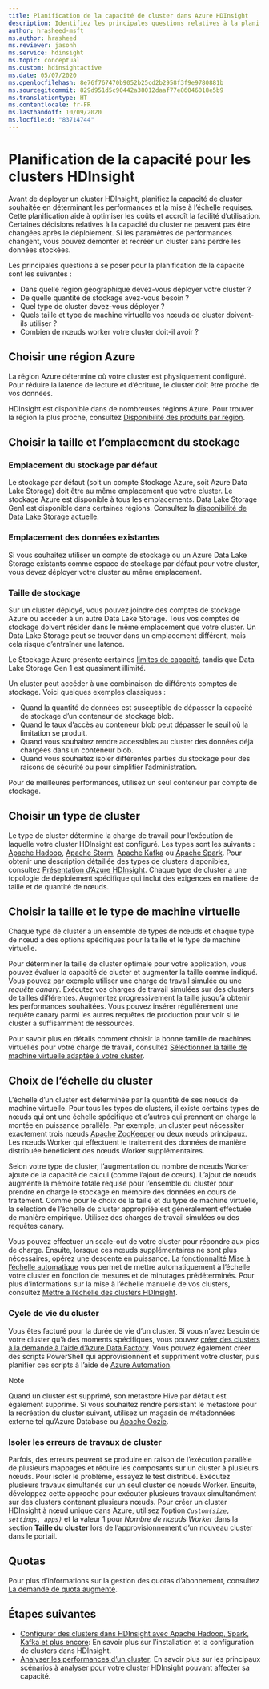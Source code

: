 ```yaml
---
title: Planification de la capacité de cluster dans Azure HDInsight
description: Identifiez les principales questions relatives à la planification de la capacité et des performances d’un cluster Azure HDInsight.
author: hrasheed-msft
ms.author: hrasheed
ms.reviewer: jasonh
ms.service: hdinsight
ms.topic: conceptual
ms.custom: hdinsightactive
ms.date: 05/07/2020
ms.openlocfilehash: 8e76f767470b9052b25cd2b2958f3f9e9780881b
ms.sourcegitcommit: 829d951d5c90442a38012daaf77e86046018e5b9
ms.translationtype: HT
ms.contentlocale: fr-FR
ms.lasthandoff: 10/09/2020
ms.locfileid: "83714744"
---
```

# <a name="capacity-planning-for-hdinsight-clusters"></a>Planification de la capacité pour les clusters HDInsight

Avant de déployer un cluster HDInsight, planifiez la capacité de cluster souhaitée en déterminant les performances et la mise à l’échelle requises. Cette planification aide à optimiser les coûts et accroît la facilité d’utilisation. Certaines décisions relatives à la capacité du cluster ne peuvent pas être changées après le déploiement. Si les paramètres de performances changent, vous pouvez démonter et recréer un cluster sans perdre les données stockées.

Les principales questions à se poser pour la planification de la capacité sont les suivantes :

* Dans quelle région géographique devez-vous déployer votre cluster ?
* De quelle quantité de stockage avez-vous besoin ?
* Quel type de cluster devez-vous déployer ?
* Quels taille et type de machine virtuelle vos nœuds de cluster doivent-ils utiliser ?
* Combien de nœuds worker votre cluster doit-il avoir ?

## <a name="choose-an-azure-region"></a>Choisir une région Azure

La région Azure détermine où votre cluster est physiquement configuré. Pour réduire la latence de lecture et d’écriture, le cluster doit être proche de vos données.

HDInsight est disponible dans de nombreuses régions Azure. Pour trouver la région la plus proche, consultez [Disponibilité des produits par région](https://azure.microsoft.com/global-infrastructure/services/?products=hdinsight).

## <a name="choose-storage-location-and-size"></a>Choisir la taille et l’emplacement du stockage

### <a name="location-of-default-storage"></a>Emplacement du stockage par défaut

Le stockage par défaut (soit un compte Stockage Azure, soit Azure Data Lake Storage) doit être au même emplacement que votre cluster. Le stockage Azure est disponible à tous les emplacements. Data Lake Storage Gen1 est disponible dans certaines régions. Consultez la [disponibilité de Data Lake Storage](https://azure.microsoft.com/global-infrastructure/services/?products=storage) actuelle.

### <a name="location-of-existing-data"></a>Emplacement des données existantes

Si vous souhaitez utiliser un compte de stockage ou un Azure Data Lake Storage existants comme espace de stockage par défaut pour votre cluster, vous devez déployer votre cluster au même emplacement.

### <a name="storage-size"></a>Taille de stockage

Sur un cluster déployé, vous pouvez joindre des comptes de stockage Azure ou accéder à un autre Data Lake Storage. Tous vos comptes de stockage doivent résider dans le même emplacement que votre cluster. Un Data Lake Storage peut se trouver dans un emplacement différent, mais cela risque d’entraîner une latence.

Le Stockage Azure présente certaines [limites de capacité](../azure-resource-manager/management/azure-subscription-service-limits.md#storage-limits), tandis que Data Lake Storage Gen 1 est quasiment illimité.

Un cluster peut accéder à une combinaison de différents comptes de stockage. Voici quelques exemples classiques :

* Quand la quantité de données est susceptible de dépasser la capacité de stockage d’un conteneur de stockage blob.
* Quand le taux d’accès au conteneur blob peut dépasser le seuil où la limitation se produit.
* Quand vous souhaitez rendre accessibles au cluster des données déjà chargées dans un conteneur blob.
* Quand vous souhaitez isoler différentes parties du stockage pour des raisons de sécurité ou pour simplifier l’administration.

Pour de meilleures performances, utilisez un seul conteneur par compte de stockage.

## <a name="choose-a-cluster-type"></a>Choisir un type de cluster

Le type de cluster détermine la charge de travail pour l’exécution de laquelle votre cluster HDInsight est configuré. Les types sont les suivants : [Apache Hadoop](./hadoop/apache-hadoop-introduction.md), [Apache Storm](./storm/apache-storm-overview.md), [Apache Kafka](./kafka/apache-kafka-introduction.md) ou [Apache Spark](./spark/apache-spark-overview.md). Pour obtenir une description détaillée des types de clusters disponibles, consultez [Présentation d’Azure HDInsight](hdinsight-overview.md#cluster-types-in-hdinsight). Chaque type de cluster a une topologie de déploiement spécifique qui inclut des exigences en matière de taille et de quantité de nœuds.

## <a name="choose-the-vm-size-and-type"></a>Choisir la taille et le type de machine virtuelle

Chaque type de cluster a un ensemble de types de nœuds et chaque type de nœud a des options spécifiques pour la taille et le type de machine virtuelle.

Pour déterminer la taille de cluster optimale pour votre application, vous pouvez évaluer la capacité de cluster et augmenter la taille comme indiqué. Vous pouvez par exemple utiliser une charge de travail simulée ou une *requête canary*. Exécutez vos charges de travail simulées sur des clusters de tailles différentes. Augmentez progressivement la taille jusqu’à obtenir les performances souhaitées. Vous pouvez insérer régulièrement une requête canary parmi les autres requêtes de production pour voir si le cluster a suffisamment de ressources.

Pour savoir plus en détails comment choisir la bonne famille de machines virtuelles pour votre charge de travail, consultez [Sélectionner la taille de machine virtuelle adaptée à votre cluster](hdinsight-selecting-vm-size.md).

## <a name="choose-the-cluster-scale"></a>Choix de l’échelle du cluster

L’échelle d’un cluster est déterminée par la quantité de ses nœuds de machine virtuelle. Pour tous les types de clusters, il existe certains types de nœuds qui ont une échelle spécifique et d’autres qui prennent en charge la montée en puissance parallèle. Par exemple, un cluster peut nécessiter exactement trois nœuds [Apache ZooKeeper](https://zookeeper.apache.org/) ou deux nœuds principaux. Les nœuds Worker qui effectuent le traitement des données de manière distribuée bénéficient des nœuds Worker supplémentaires.

Selon votre type de cluster, l’augmentation du nombre de nœuds Worker ajoute de la capacité de calcul (comme l’ajout de cœurs). L’ajout de nœuds augmente la mémoire totale requise pour l’ensemble du cluster pour prendre en charge le stockage en mémoire des données en cours de traitement. Comme pour le choix de la taille et du type de machine virtuelle, la sélection de l’échelle de cluster appropriée est généralement effectuée de manière empirique. Utilisez des charges de travail simulées ou des requêtes canary.

Vous pouvez effectuer un scale-out de votre cluster pour répondre aux pics de charge. Ensuite, lorsque ces nœuds supplémentaires ne sont plus nécessaires, opérez une descente en puissance. La [fonctionnalité Mise à l’échelle automatique](hdinsight-autoscale-clusters.md) vous permet de mettre automatiquement à l’échelle votre cluster en fonction de mesures et de minutages prédéterminés. Pour plus d’informations sur la mise à l’échelle manuelle de vos clusters, consultez [Mettre à l’échelle des clusters HDInsight](hdinsight-scaling-best-practices.md).

### <a name="cluster-lifecycle"></a>Cycle de vie du cluster

Vous êtes facturé pour la durée de vie d’un cluster. Si vous n’avez besoin de votre cluster qu’à des moments spécifiques, vous pouvez [créer des clusters à la demande à l’aide d’Azure Data Factory](hdinsight-hadoop-create-linux-clusters-adf.md). Vous pouvez également créer des scripts PowerShell qui approvisionnent et suppriment votre cluster, puis planifier ces scripts à l’aide de [Azure Automation](https://azure.microsoft.com/services/automation/).

> [!NOTE]  
> Quand un cluster est supprimé, son metastore Hive par défaut est également supprimé. Si vous souhaitez rendre persistant le metastore pour la recréation du cluster suivant, utilisez un magasin de métadonnées externe tel qu’Azure Database ou [Apache Oozie](https://oozie.apache.org/).

### <a name="isolate-cluster-job-errors"></a>Isoler les erreurs de travaux de cluster

Parfois, des erreurs peuvent se produire en raison de l’exécution parallèle de plusieurs mappages et réduire les composants sur un cluster à plusieurs nœuds. Pour isoler le problème, essayez le test distribué. Exécutez plusieurs travaux simultanés sur un seul cluster de nœuds Worker. Ensuite, développez cette approche pour exécuter plusieurs travaux simultanément sur des clusters contenant plusieurs nœuds. Pour créer un cluster HDInsight à nœud unique dans Azure, utilisez l’option *`Custom(size, settings, apps)`* et la valeur 1 pour *Nombre de nœuds Worker* dans la section **Taille du cluster** lors de l’approvisionnement d’un nouveau cluster dans le portail.

## <a name="quotas"></a>Quotas

Pour plus d’informations sur la gestion des quotas d’abonnement, consultez [La demande de quota augmente](quota-increase-request.md).

## <a name="next-steps"></a>Étapes suivantes

* [Configurer des clusters dans HDInsight avec Apache Hadoop, Spark, Kafka et plus encore](hdinsight-hadoop-provision-linux-clusters.md): En savoir plus sur l’installation et la configuration de clusters dans HDInsight.
* [Analyser les performances d’un cluster](hdinsight-key-scenarios-to-monitor.md): En savoir plus sur les principaux scénarios à analyser pour votre cluster HDInsight pouvant affecter sa capacité.
